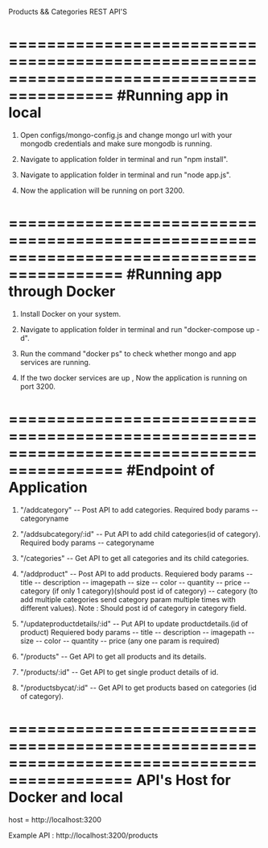 Products && Categories REST API'S

=========================================================================================
#Running app in local
=========================================================================================

1. Open configs/mongo-config.js and change mongo url with your mongodb credentials and make sure mongodb is running.

2. Navigate to application folder in terminal and run "npm install".

3. Navigate to application folder in terminal and run "node app.js".

4. Now the application will be running on port 3200.

==========================================================================================
#Running app through Docker
==========================================================================================

1. Install Docker on your system.

2. Navigate to application folder in terminal and run "docker-compose up -d".

3. Run the command "docker ps" to check whether mongo and app services are running.

4. If the two docker services are up , Now the application is running on port 3200.

==========================================================================================
#Endpoint of Application
==========================================================================================

1. "/addcategory" -- Post API to add categories.
    Required body params -- categoryname

2. "/addsubcategory/:id" -- Put API to add child categories(id of category).
    Required body params -- categoryname

3. "/categories" -- Get API to get all categories and its child categories.

4. "/addproduct" -- Post API to add products.
    Requiered body params -- title
                          -- description
                          -- imagepath
                          -- size
                          -- color
                          -- quantity
                          -- price
                          -- category (if only 1 category)(should post id of category)
                          -- category (to add multiple categories send category param multiple times with different values).
    Note : Should post id of category in category field.

5. "/updateproductdetails/:id" -- Put API to update productdetails.(id of product)
    Requiered body params -- title
                          -- description
                          -- imagepath
                          -- size
                          -- color
                          -- quantity
                          -- price (any one param is required)

6. "/products" -- Get API to get all products and its details.

7. "/products/:id" -- Get API to get single product details of id.

8. "/productsbycat/:id" -- Get API to get products based on categories (id of category).

===========================================================================================
API's Host for Docker and local
===========================================================================================

host = http://localhost:3200

Example API : http://localhost:3200/products